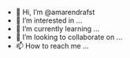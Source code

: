 - 👋 Hi, I’m @amarendrafst
- 👀 I’m interested in ...
- 🌱 I’m currently learning ...
- 💞️ I’m looking to collaborate on ...
- 📫 How to reach me ...

<!---
amarendrafst/amarendrafst is a ✨ special ✨ repository because its `README.md` (this file) appears on your GitHub profile.
You can click the Preview link to take a look at your changes.
--->
